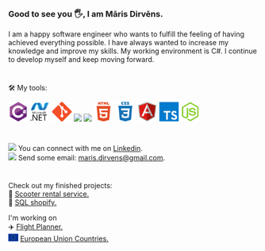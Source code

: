 ### Good to see you :raised_hand_with_fingers_splayed:, I am Māris Dirvēns.

I am a happy software engineer who wants to fulfill the feeling of having achieved everything possible. I have always wanted to increase my knowledge and improve my skills. My working environment is C#. I continue to develop myself and keep moving forward. 

#
:hammer_and_wrench: My tools:  

[<img src="https://github.com/devicons/devicon/blob/master/icons/csharp/csharp-original.svg" ang="C# logo" width="40" length="40" />](https://docs.microsoft.com/en-us/dotnet/csharp/)
[<img src="https://github.com/devicons/devicon/blob/master/icons/dot-net/dot-net-original-wordmark.svg" ang=".NET logo" width="40" length="40" />](https://dotnet.microsoft.com/en-us/)
[<img src="https://github.com/devicons/devicon/blob/master/icons/git/git-original.svg" ang="Git logo" width="40" length="40" />](https://git-scm.com/)
[<img src="https://symbols.getvecta.com/stencil_28/61_sql-database-generic.90b41636a8.svg" ang="SQL logo" width="30" length="30" />](https://docs.microsoft.com/en-us/sql/?view=sql-server-ver15)
[<img src="https://upload.wikimedia.org/wikipedia/commons/5/5b/HTTP_logo.svg" ang="HTTP logo" width="60" length="60" />](https://developer.mozilla.org/en-US/docs/Web/HTTP)
[<img src="https://github.com/devicons/devicon/blob/master/icons/html5/html5-plain-wordmark.svg" ang="HTLM5 logo" width="40" length="40" />](https://developer.mozilla.org/en-US/docs/Glossary/HTML5)
[<img src="https://github.com/devicons/devicon/blob/master/icons/css3/css3-plain-wordmark.svg" ang="CSS logo" width="40" length="40" />](https://developer.mozilla.org/en-US/docs/Web/CSS)
[<img src="https://github.com/devicons/devicon/blob/master/icons/angularjs/angularjs-original.svg" ang="AngularJS logo" width="40" length="40" />](https://angularjs.org/)
[<img src="https://github.com/devicons/devicon/blob/master/icons/typescript/typescript-original.svg" ang="TypeScript logo" width="40" length="40" />](https://www.typescriptlang.org/)
[<img src="https://github.com/devicons/devicon/blob/master/icons/nodejs/nodejs-original.svg" ang="NodeJS logo" width="40" length="40" />](https://nodejs.org/en/)


#
<img src="https://cdn.worldvectorlogo.com/logos/linkedin-icon-2.svg" ang="Linkedin logo" width="20" length="20" /> You can connect with me on [Linkedin](https://www.linkedin.com/in/māris-dirvēns).   
<img src="https://cdn.worldvectorlogo.com/logos/official-gmail-icon-2020-.svg" ang="Gmail logo" width="20" length="20" /> Send some email: maris.dirvens@gmail.com.

#
Check out my finished projects:  
:motor_scooter: [Scooter rental service.](https://github.com/MDirvens/assignments/tree/main/scooterRentalService/scooterRental)   
:shopping_cart: [SQL shopify.](https://github.com/MDirvens/sql/tree/main/sql-shopify)

I'm working on  
:airplane: [Flight Planner.](https://github.com/MDirvens/flight_planner)    
[<img src="https://github.com/lipis/flag-icons/blob/main/flags/4x3/eu.svg" ang="EU flag" width="20" length="20" />](https://european-union.europa.eu/index_en) 
[European Union Countries.](https://github.com/MDirvens/EuropeanUnionCountries)








